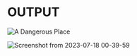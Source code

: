 # OUTPUT

![A Dangerous Place](https://github.com/JaspinderKaurWalia26/OUTPUT/assets/132120070/e72cf67c-d2d7-47f9-bb9c-42e88f83b6f5)

![Screenshot from 2023-07-18 00-39-59](https://github.com/JaspinderKaurWalia26/OUTPUT/assets/132120070/8257010e-3ae7-48f7-803a-56e0ada34b71)
